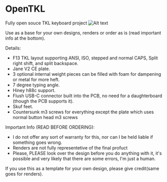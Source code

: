 # OpenTKL

Fully open souce TKL keyboard project
![Alt text](Renders/OpenTKL.png?raw=true)

Use as a base for your own designs, renders or order as is (read important info at the bottom).

Details:
 - F13 TKL layout supporting ANSI, ISO, stepped and normal CAPS, Split right shift, and split backspace.
 - Jane V2 CE plate.
 - 3 optional internal weight pieces can be filled with foam for dampening or metal for more heft.
 - 7 degree typing angle.
 - Hiney h88c support.
 - Flush USB-C connector built into the PCB, no need for a daughterboard (though the PCB supports it).
 - Skuf feet.
 - Countersunk m3 screws for everything except the plate which uses normal button head m3 screws


Important Info (READ BEFORE ORDERING):
 - I do not offer any sort of warranty for this, nor can I be held liable if something goes wrong.
 - Renders are not fully representetive of the final profuct 
 - Please, PLEASE look over the design before you do anything with it, it's possible and very likely that there are some errors, I'm just a human.

If you use this as a template for your own design, please give credit(same goes for renders).
